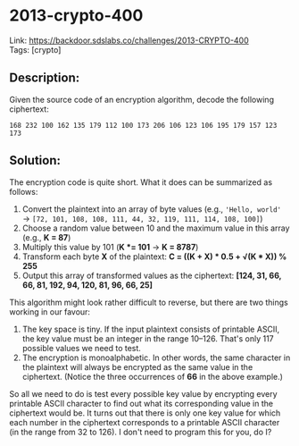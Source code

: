 2013-crypto-400
===============

Link: https://backdoor.sdslabs.co/challenges/2013-CRYPTO-400 \
Tags: [crypto]

Description:
------------

Given the source code of an encryption algorithm, decode the following ciphertext:

```
168 232 100 162 135 179 112 100 173 206 106 123 106 195 179 157 123 173
```

Solution:
---------

The encryption code is quite short. What it does can be summarized as follows:

1. Convert the plaintext into an array of byte values (e.g., `'Hello, world'` &rarr; `[72, 101, 108, 108, 111, 44, 32, 119, 111, 114, 108, 100]`)
2. Choose a random value between 10 and the maximum value in this array (e.g., **K = 87**)
3. Multiply this value by 101 (**K \*= 101** &rarr; **K = 8787**)
4. Transform each byte **X** of the plaintext: **C = ((K + X) \* 0.5 + √(K \* X)) % 255**
5. Output this array of transformed values as the ciphertext: **[124, 31, 66, 66, 81, 192, 94, 120, 81, 96, 66, 25]**

This algorithm might look rather difficult to reverse, but there are two things working in our favour:

1. The key space is tiny. If the input plaintext consists of printable ASCII, the key value must be an integer in the range 10–126. That's only 117 possible values we need to test.
2. The encryption is monoalphabetic. In other words, the same character in the plaintext will always be encrypted as the same value in the ciphertext. (Notice the three occurrences of **66** in the above example.)

So all we need to do is test every possible key value by encrypting every printable ASCII character to find out what its corresponding value in the ciphertext would be. It turns out that there is only one key value for which each number in the ciphertext corresponds to a printable ASCII character (in the range from 32 to 126). I don't need to program this for you, do I?
